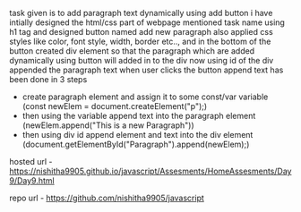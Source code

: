task given is to add paragraph text dynamically using add button
i have intially designed the html/css part of webpage 
mentioned task name using h1 tag 
and designed button named add new paragraph also applied css styles like color, font style,
width, border etc..,
and in the bottom of the button created div element so that the paragraph which are added dynamically using button will added in to the div
now using id of the div appended the paragraph text when user clicks the button
append text has been done in 3 steps
- create paragraph element and assign it to some const/var variable (const newElem = document.createElement("p");)
- then using the variable append text into the paragraph element (newElem.append("This is a new Paragraph"))
- then using div id append element and text into the div element (document.getElementById("Paragraph").append(newElem);)

hosted url - https://nishitha9905.github.io/javascript/Assesments/HomeAssesments/Day9/Day9.html



repo url - https://github.com/nishitha9905/javascript